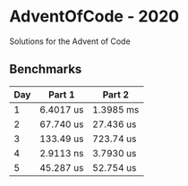 # AdventOfCode - 2020

Solutions for the Advent of Code

## Benchmarks
| Day | Part 1    | Part 2    |
|-----|-----------|-----------|
| 1   | 6.4017 us | 1.3985 ms |
| 2   | 67.740 us | 27.436 us |
| 3   | 133.49 us | 723.74 us |
| 4   | 2.9113 ns | 3.7930 us |
| 5   | 45.287 us | 52.754 us |